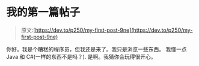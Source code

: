 # 我的第一篇帖子

> 原文:[https://dev.to/p250/my-first-post-9ne](https://dev.to/p250/my-first-post-9ne)

你好。我是个糟糕的程序员，但我还是来了。我只是浏览一些东西。
我懂一点 Java 和 C#(一样的东西不是吗？).
是啊。我猜你会玩得很开心。